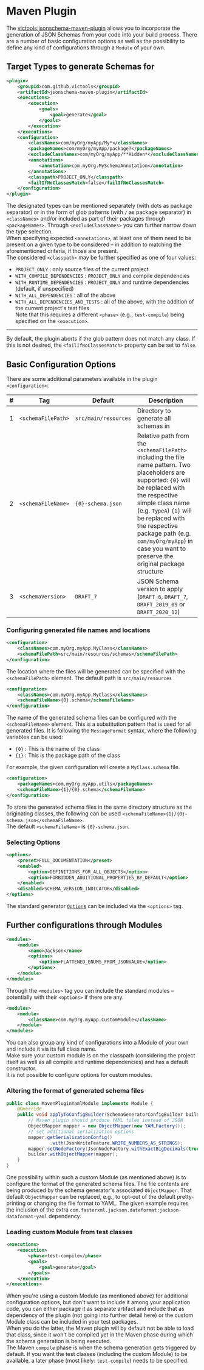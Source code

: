 # Maven Plugin
The [victools:jsonschema-maven-plugin](https://github.com/victools/jsonschema-generator/tree/master/jsonschema-maven-plugin) allows you to incorporate the generation of JSON Schemas from your code into your build process.
There are a number of basic configuration options as well as the possibility to define any kind of configurations through a `Module` of your own.

## Target Types to generate Schemas for
```xml
<plugin>
    <groupId>com.github.victools</groupId>
    <artifactId>jsonschema-maven-plugin</artifactId>
    <executions>
        <execution>
            <goals>
                <goal>generate</goal>
            </goals>
        </execution>
    </executions>
    <configuration>
        <classNames>com/myOrg/myApp/My*</classNames>
        <packageNames>com/myOrg/myApp/package?</packageNames>
        <excludeClassNames>com/myOrg/myApp/**Hidden*</excludeClassNames>
        <annotations>
            <annotation>com.myOrg.MySchemaAnnotation</annotation>
        </annotations>
        <classpath>PROJECT_ONLY</classpath>
        <failIfNoClassesMatch>false</failIfNoClassesMatch>
    </configuration>
</plugin>
```

The designated types can be mentioned separately (with dots as package separator) or in the form of glob patterns (with `/` as package separator) in `<classNames>` and/or included as part of their packages through `<packageNames>`. Through `<excludeClassNames>` you can further narrow down the type selection.   
When specifying expected `<annotations>`, at least one of them need to be present on a given type to be considered – in addition to matching the aforementioned criteria, if those are present.   
The considered `<classpath>` may be further specified as one of four values:
- `PROJECT_ONLY` : only source files of the current project
- `WITH_COMPILE_DEPENDENCIES` : `PROJECT_ONLY` and compile dependencies
- `WITH_RUNTIME_DEPENDENCIES` : `PROJECT_ONLY` and runtime dependencies (default, if unspecified)
- `WITH_ALL_DEPENDENCIES` : all of the above
- `WITH_ALL_DEPENDENCIES_AND_TESTS` : all of the above, with the addition of the current project's test files  
  Note that this requires a different `<phase>` (e.g., `test-compile`) being specified on the `<execution>`.
----

By default, the plugin aborts if the glob pattern does not match any class. If this is not desired, the `<failIfNoClassesMatch>` property can be set to `false`.

## Basic Configuration Options
There are some additional parameters available in the plugin `<configuration>`:

| #   | Tag                | Default              | Description                                                                                                                                                                                                                                                                                                                         |
|-----|--------------------|----------------------|-------------------------------------------------------------------------------------------------------------------------------------------------------------------------------------------------------------------------------------------------------------------------------------------------------------------------------------|
| 1   | `<schemaFilePath>` | `src/main/resources` | Directory to generate all schemas in                                                                                                                                                                                                                                                                                                |
| 2   | `<schemaFileName>` | `{0}-schema.json`    | Relative path from the `<schemaFilePath>` including the file name pattern. Two placeholders are supported: `{0}` will be replaced with the respective simple class name (e.g. `TypeA`) `{1}` will be replaced with the respective package path (e.g. `com/myOrg/myApp`) in case you want to preserve the original package structure |
| 3   | `<schemaVersion>`  | `DRAFT_7`            | JSON Schema version to apply (`DRAFT_6`, `DRAFT_7`, `DRAFT_2019_09` or `DRAFT_2020_12`)                                                                                                                                                                                                                                             |


### Configuring generated file names and locations
```xml
<configuration>
    <classNames>com.myOrg.myApp.MyClass</classNames>
    <schemaFilePath>src/main/resources/schemas</schemaFilePath>
</configuration>
```
The location where the files will be generated can be specified with the `<schemaFilePath>` element.
The default path is `src/main/resources`

```xml
<configuration>
    <classNames>com.myOrg.myApp.MyClass</classNames>
    <schemaFileName>{0}.schema</schemaFileName>
</configuration>
```
The name of the generated schema files can be configured with the `<schemaFileName>` element.
This is a substitution pattern that is used for all generated files. It is following the `MessageFormat` syntax,
where the following variables can be used:
 - `{0}` : This is the name of the class
 - `{1}` : This is the package path of the class

For example, the given configuration will create a `MyClass.schema` file.

```xml
<configuration>
    <packageNames>com.myOrg.myApp.utils</packageNames>
    <schemaFileName>{1}/{0}.schema</schemaFileName>
</configuration>
```
To store the generated schema files in the same directory structure as the originating classes, the following can be used `<schemaFileName>{1}/{0}-schema.json</schemaFileName>`.   
The default `<schemaFileName>` is `{0}-schema.json`.

### Selecting Options

```xml
<options>
    <preset>FULL_DOCUMENTATION</preset>
    <enabled>
        <option>DEFINITIONS_FOR_ALL_OBJECTS</option>
        <option>FORBIDDEN_ADDITIONAL_PROPERTIES_BY_DEFAULT</option>
    </enabled>
    <disabled>SCHEMA_VERSION_INDICATOR</disabled>
</options>
```

The standard generator [`Option`s](#generator-options) can be included via the `<options>` tag.

## Further configurations through Modules
```xml
<modules>
    <module>
        <name>Jackson</name>
        <options>
            <option>FLATTENED_ENUMS_FROM_JSONVALUE</option>
        </options>
    </module>
</modules>
```

Through the `<modules>` tag you can include the standard modules – potentially with their `<options>` if there are any.

```xml
<modules>
    <module>
        <className>com.myOrg.myApp.CustomModule</className>
    </module>
</modules>
```

You can also group any kind of configurations into a Module of your own and include it via its full class name.   
Make sure your custom module is on the classpath (considering the project itself as well as all compile and runtime dependencies) and has a default constructor.    
It is not possible to configure options for custom modules.

### Altering the format of generated schema files

```java
public class MavenPluginYamlModule implements Module {
    @Override
    public void applyToConfigBuilder(SchemaGeneratorConfigBuilder builder) {
        // Maven plugin should produce YAML files instead of JSON
        ObjectMapper mapper = new ObjectMapper(new YAMLFactory());
        // set additional serialization options
        mapper.getSerializationConfig()
                .with(JsonWriteFeature.WRITE_NUMBERS_AS_STRINGS);
        mapper.setNodeFactory(JsonNodeFactory.withExactBigDecimals(true));
        builder.withObjectMapper(mapper);
    }
}
```

One possibility within such a custom Module (as mentioned above) is to configure the format of the generated schema files.
The file contents are being produced by the schema generator's associated `ObjectMapper`.
That default `ObjectMapper` can be replaced, e.g., to opt-out of the default pretty-printing or changing the file format to YAML.
The given example requires the inclusion of the extra `com.fasterxml.jackson.dataformat:jackson-dataformat-yaml` dependency.

### Loading custom Module from test classes

```xml
<executions>
    <execution>
        <phase>test-compile</phase>
        <goals>
            <goal>generate</goal>
        </goals>
    </execution>
</executions>
```

When you're using a custom Module (as mentioned above) for additional configuration options, but don't want to include it among your application code,
you can either package it as separate artifact and include that as dependency of the plugin (not going into further detail here)
or the custom Module class can be included in your test packages.  
When you do the latter, the Maven plugin will by default not be able to load that class, since it won't be compiled yet in the Maven phase during which the schema generation is being executed.  
The Maven `compile` phase is when the schema generation gets triggered by default.
If you want the test classes (including the custom Module) to be available, a later phase (most likely: `test-compile`) needs to be specified.
